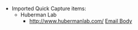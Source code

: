 - Imported Quick Capture items:
    - Huberman Lab
        - http://www.hubermanlab.com/ [Email Body](https://files.todoist.com/sE6mkfnsR7Pt4EddCeqbI_vjTvLxOsiXAfXabTvh5n1MR2iexXpO7kbN0h8pPHDp/by/21878347/as/file.html)
